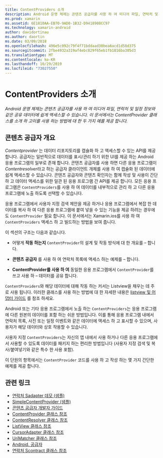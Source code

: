 ```yaml
---
title: ContentProviders 소개
description: Android 운영 체제는 콘텐츠 공급자를 사용 하 여 미디어 파일, 연락처 및 일정 정보와 같은 공유 데이터에 쉽게 액세스할 수 있습니다. 이 문서에서는 ContentProvider 클래스를 소개 하 고이를 사용 하는 방법에 대 한 두 가지 예를 제공 합니다.
ms.prod: xamarin
ms.assetid: 6E1810AA-EB70-9AD0-1B32-D9418908CC97
ms.technology: xamarin-android
author: davidortinau
ms.author: daortin
ms.date: 03/09/2018
ms.openlocfilehash: 496e5c092c79f4f71bddaad30bea6acd1d58d375
ms.sourcegitcommit: 2fbe4932a319af4ebc829f65eb1fb1816ba305d3
ms.translationtype: MT
ms.contentlocale: ko-KR
ms.lasthandoff: 10/29/2019
ms.locfileid: "73027550"
---
```

# <a name="intro-to-contentproviders"></a>ContentProviders 소개

_Android 운영 체제는 콘텐츠 공급자를 사용 하 여 미디어 파일, 연락처 및 일정 정보와 같은 공유 데이터에 쉽게 액세스할 수 있습니다. 이 문서에서는 ContentProvider 클래스를 소개 하 고이를 사용 하는 방법에 대 한 두 가지 예를 제공 합니다._

## <a name="content-providers-overview"></a>콘텐츠 공급자 개요

*Contentprovider* 는 데이터 리포지토리를 캡슐화 하 고 액세스할 수 있는 API를 제공 합니다. 공급자는 일반적으로 데이터를 표시/관리 하기 위한 UI를 제공 하는 Android 응용 프로그램의 일부로 존재 합니다. 콘텐츠 공급자를 사용 하면 다른 응용 프로그램이 *Contentresolver*라고 하는 공급자 클라이언트 개체를 사용 하 여 캡슐화 된 데이터에 쉽게 액세스할 수 있습니다. 콘텐츠 공급자와 콘텐츠 확인자는 함께 작성 및 사용이 간단 하 고 데이터 액세스를 위한 일관 된 응용 프로그램 간 API를 제공 합니다. 모든 응용 프로그램은 `ContentProviders`를 사용 하 여 데이터를 내부적으로 관리 하 고 다른 응용 프로그램에 노출 하도록 선택할 수 있습니다.

응용 프로그램에서 사용자 지정 검색 제안을 제공 하거나 응용 프로그램에서 복잡 한 데이터를 복사 하 여 다른 응용 프로그램에 붙여 넣을 수 있는 기능을 제공 하려는 경우에도 `ContentProvider` 필요 합니다. 이 문서에서는 Xamarin.ios를 사용 하 여 `ContentProviders` 액세스 하 고 빌드하는 방법을 보여 줍니다.

이 섹션의 구조는 다음과 같습니다.

- 어떻게 **작동 하는지** `ContentProvider`의 설계 및 작동 방식에 대 한 개요를 &ndash; 합니다.

- **콘텐츠 공급자** 를 사용 하 여 연락처 목록에 액세스 하는 예제를 &ndash; 합니다.

- **ContentProvider를 사용 하 여** 동일한 응용 프로그램에서 `ContentProvider`를 쓰고 사용 하 &ndash; 데이터를 공유 합니다.

`ContentProviders`와 해당 데이터에 대해 작동 하는 커서는 Listview을 채우는 데 주로 사용 됩니다. 이러한 클래스를 사용 하는 방법에 대 한 자세한 내용은 [listview 및 어댑터 가이드](~/android/user-interface/layouts/list-view/index.md) 를 참조 하세요.

Android 또는 기타 응용 프로그램에서 노출 하는 `ContentProviders`는 응용 프로그램에 다른 원본의 데이터를 포함 하는 쉬운 방법입니다. 이를 통해 응용 프로그램 내에서 연락처 목록, 사진 또는 일정 이벤트와 같은 데이터에 액세스 하 고 표시할 수 있으며, 사용자가 해당 데이터와 상호 작용할 수 있습니다.

사용자 지정 `ContentProviders`는 자신의 앱 내에서 사용 하거나 다른 응용 프로그램에서 사용할 수 있도록 데이터를 패키지 하는 편리한 방법입니다 (사용자 지정 검색 및 복사/붙여넣기와 같은 특수 한 사용 포함).

이 단원의 항목에서는 `ContentProvider` 코드를 사용 하 고 작성 하는 몇 가지 간단한 예제를 제공 합니다.

## <a name="related-links"></a>관련 링크

- [연락처 Sadapter 데모 (샘플)](https://docs.microsoft.com/samples/xamarin/monodroid-samples/platformfeatures-contactsadapterdemo)
- [SimpleContentProvider (샘플)](https://docs.microsoft.com/samples/xamarin/monodroid-samples/platformfeatures-simplecontentprovider)
- [콘텐츠 공급자 개발자 가이드](https://developer.android.com/guide/topics/providers/content-providers.html)
- [ContentProvider 클래스 참조](xref:Android.Content.ContentProvider)
- [ContentResolver 클래스 참조](xref:Android.Content.ContentResolver)
- [ListView 클래스 참조](xref:Android.Widget.ListView)
- [CursorAdapter 클래스 참조](xref:Android.Widget.CursorAdapter)
- [UriMatcher 클래스 참조](xref:Android.Content.UriMatcher)
- [Android. 공급자](xref:Android.Provider)
- [연락처 Scontract 클래스 참조](xref:Android.Provider.ContactsContract)
